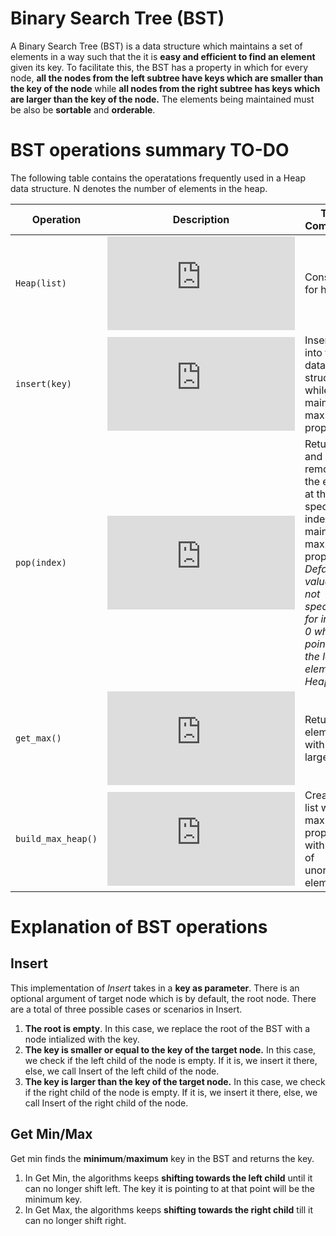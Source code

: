# Binary Search Tree (BST)

A Binary Search Tree (BST) is a data structure which maintains a set of elements in a way such that the it is **easy and efficient to find an element** given its key. To facilitate this, the BST has a property in which for every node, **all the nodes from the left subtree have keys which are smaller than the key of the node** while **all nodes from the right subtree has keys which are larger than the key of the node.** The elements being maintained must be also be **sortable** and **orderable**.

# BST operations summary TO-DO

The following table contains the operatations frequently used in a Heap data structure. N denotes the number of elements in the heap.

|Operation|Description|Time Complexity|
|----------------|-------------------------------|-----------------------------|
`Heap(list)`|![equation](https://latex.codecogs.com/png.latex?O%281%29)|Constructor for heap.
`insert(key)`|![equation](https://latex.codecogs.com/png.latex?O%28%5Clog%20n%20%29)|Inserts *key* into the data structure while maintaining max-heap property.
`pop(index)`|![equation](https://latex.codecogs.com/png.latex?O%28%5Clog%20n%20%29)|Returns and removes the element at the specified index while maintaining max-heap property. *Default value (if not specified) for index is 0 which points to the largest element in Heap.*
`get_max()`|![equation](https://latex.codecogs.com/png.latex?O%281%29)|Returns the element with the largest key.
`build_max_heap()`|![equation](https://latex.codecogs.com/png.latex?O%28n%20%29)|Creates a list with max-heap property with a list of unordered elements.

# Explanation of BST operations
## Insert

This implementation of *Insert* takes in a **key as parameter**. There is an optional argument of target node which is by default, the root node. There are a total of three possible cases or scenarios in Insert.

1. **The root is empty**. In this case, we replace the root of the BST with a node intialized with the key.
2. **The key is smaller or equal to the key of the target node.** In this case, we check if the left child of the node is empty. If it is, we insert it there, else, we call Insert of the left child of the node.
3. **The key is larger than the key of the target node.** In this case, we check if the right child of the node is empty. If it is, we insert it there, else, we call Insert of the right child of the node.

## Get Min/Max
Get min finds the **minimum**/**maximum** key in the BST and returns the key.

1. In Get Min, the algorithms keeps **shifting towards the left child** until it can no longer shift left. The key it is pointing to at that point will be the minimum key.
2. In Get Max, the algorithms keeps **shifting towards the right child** till it can no longer shift right.

